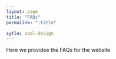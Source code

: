 ```yaml
---
layout: page
title: "FAQs"
parmalink: ":title"

sytle: cool-design
---
```


Here we providee the FAQs for the website
